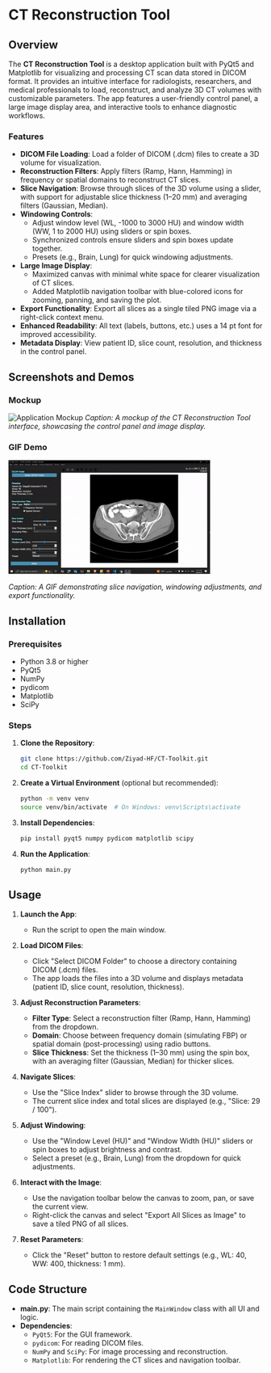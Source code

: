 # CT Reconstruction Tool

## Overview

The **CT Reconstruction Tool** is a desktop application built with PyQt5 and Matplotlib for visualizing and processing CT scan data stored in DICOM format. It provides an intuitive interface for radiologists, researchers, and medical professionals to load, reconstruct, and analyze 3D CT volumes with customizable parameters. The app features a user-friendly control panel, a large image display area, and interactive tools to enhance diagnostic workflows.

### Features

- **DICOM File Loading**: Load a folder of DICOM (.dcm) files to create a 3D volume for visualization.
- **Reconstruction Filters**: Apply filters (Ramp, Hann, Hamming) in frequency or spatial domains to reconstruct CT slices.
- **Slice Navigation**: Browse through slices of the 3D volume using a slider, with support for adjustable slice thickness (1–20 mm) and averaging filters (Gaussian, Median).
- **Windowing Controls**:
  - Adjust window level (WL, -1000 to 3000 HU) and window width (WW, 1 to 2000 HU) using sliders or spin boxes.
  - Synchronized controls ensure sliders and spin boxes update together.
  - Presets (e.g., Brain, Lung) for quick windowing adjustments.
- **Large Image Display**:
  - Maximized canvas with minimal white space for clearer visualization of CT slices.
  - Added Matplotlib navigation toolbar with blue-colored icons for zooming, panning, and saving the plot.
- **Export Functionality**: Export all slices as a single tiled PNG image via a right-click context menu.
- **Enhanced Readability**: All text (labels, buttons, etc.) uses a 14 pt font for improved accessibility.
- **Metadata Display**: View patient ID, slice count, resolution, and thickness in the control panel.

## Screenshots and Demos

### Mockup
![Application Mockup](media/mockup.png)
*Caption: A mockup of the CT Reconstruction Tool interface, showcasing the control panel and image display.*

### GIF Demo
![Feature Demo](media/demo.gif)

*Caption: A GIF demonstrating slice navigation, windowing adjustments, and export functionality.*

## Installation

### Prerequisites
- Python 3.8 or higher
- PyQt5
- NumPy
- pydicom
- Matplotlib
- SciPy

### Steps
1. **Clone the Repository**:
   ```bash
   git clone https://github.com/Ziyad-HF/CT-Toolkit.git
   cd CT-Toolkit
   ```
   
2. **Create a Virtual Environment** (optional but recommended):
   ```bash
   python -m venv venv
   source venv/bin/activate  # On Windows: venv\Scripts\activate
   ```

3. **Install Dependencies**:
   ```bash
   pip install pyqt5 numpy pydicom matplotlib scipy
   ```

4. **Run the Application**:
   ```bash
   python main.py
   ```

## Usage

1. **Launch the App**:
   - Run the script to open the main window.

2. **Load DICOM Files**:
   - Click "Select DICOM Folder" to choose a directory containing DICOM (.dcm) files.
   - The app loads the files into a 3D volume and displays metadata (patient ID, slice count, resolution, thickness).

3. **Adjust Reconstruction Parameters**:
   - **Filter Type**: Select a reconstruction filter (Ramp, Hann, Hamming) from the dropdown.
   - **Domain**: Choose between frequency domain (simulating FBP) or spatial domain (post-processing) using radio buttons.
   - **Slice Thickness**: Set the thickness (1–30 mm) using the spin box, with an averaging filter (Gaussian, Median) for thicker slices.

4. **Navigate Slices**:
   - Use the "Slice Index" slider to browse through the 3D volume.
   - The current slice index and total slices are displayed (e.g., "Slice: 29 / 100").

5. **Adjust Windowing**:
   - Use the "Window Level (HU)" and "Window Width (HU)" sliders or spin boxes to adjust brightness and contrast.
   - Select a preset (e.g., Brain, Lung) from the dropdown for quick adjustments.

6. **Interact with the Image**:
   - Use the navigation toolbar below the canvas to zoom, pan, or save the current view.
   - Right-click the canvas and select "Export All Slices as Image" to save a tiled PNG of all slices.

7. **Reset Parameters**:
   - Click the "Reset" button to restore default settings (e.g., WL: 40, WW: 400, thickness: 1 mm).

## Code Structure

- **main.py**: The main script containing the `MainWindow` class with all UI and logic.
- **Dependencies**:
  - `PyQt5`: For the GUI framework.
  - `pydicom`: For reading DICOM files.
  - `NumPy` and `SciPy`: For image processing and reconstruction.
  - `Matplotlib`: For rendering the CT slices and navigation toolbar.

